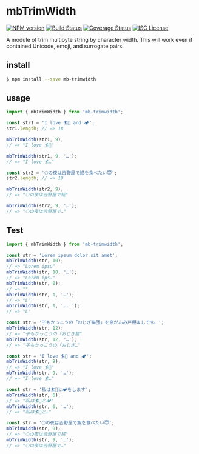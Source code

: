 # mbTrimWidth

[![NPM version](https://badgen.net/npm/v/mb-trimwidth)](https://www.npmjs.com/package/mb-trimwidth)
[![Build Status](https://travis-ci.com/KiKiKi-KiKi/mbTrimWidth.svg?branch=main)](https://travis-ci.com/github/KiKiKi-KiKi/mbTrimWidth/)
[![Coverage Status](https://coveralls.io/repos/github/KiKiKi-KiKi/mbTrimWidth/badge.svg?branch=main)](https://coveralls.io/github/KiKiKi-KiKi/mbTrimWidth?branch=main)
[![ISC License](http://img.shields.io/badge/license-ISC-green.svg?style=flat)](https://github.com/KiKiKi-KiKi/mbTrimWidth/blob/master/package.json)

A module of trim multibyte string by character width.
This will work even if contained Unicode, emoji, and surrogate pairs.

## install

```sh
$ npm install --save mb-trimwidth
```

## usage

```ts
import { mbTrimWidth } from 'mb-trimwidth';

const str1 = 'I love 🏄🌊 and 🏕';
str1.length; // => 18

mbTrimWidth(str1, 9);
// => "I love 🏄🌊"

mbTrimWidth(str1, 9, '…');
// => "I love 🏄…"

const str2 = '🌕の夜は𠮷野屋で𩸽を食べたい😇';
str2.length; // => 19

mbTrimWidth(str2, 9);
// => "🌕の夜は𠮷野屋で𩸽"

mbTrimWidth(str2, 9, '…');
// => "🌕の夜は𠮷野屋で…"
```

## Test

```ts
import { mbTrimWidth } from 'mb-trimwidth';

const str = 'Lorem ipsum dolor sit amet';
mbTrimWidth(str, 10);
// => "Lorem ipsu"
mbTrimWidth(str, 10, '…');
// => "Lorem ips…"
mbTrimWidth(str, 0);
// => ""
mbTrimWidth(str, 1, '…');
// => "L"
mbTrimWidth(str, 1, '...');
// => "L"

const str = '子もかっこうの「おじぎ猫団」を窓がふみ戸棚ましです。';
mbTrimWidth(str, 12);
// => "子もかっこうの「おじぎ猫"
mbTrimWidth(str, 12, '…');
// => "子もかっこうの「おじぎ…"

const str = 'I love 🏄🌊 and 🏕';
mbTrimWidth(str, 9);
// => "I love 🏄🌊"
mbTrimWidth(str, 9, '…');
// => "I love 🏄…"

const str = '私は🏄🌊と🏕をします';
mbTrimWidth(str, 6);
// => "私は🏄🌊と🏕"
mbTrimWidth(str, 6, '…');
// => "私は🏄🌊と…"

const str = '🌕の夜は𠮷野屋で𩸽を食べたい😇';
mbTrimWidth(str, 9);
// => "🌕の夜は𠮷野屋で𩸽"
mbTrimWidth(str, 9, '…');
// => "🌕の夜は𠮷野屋で…"
```
